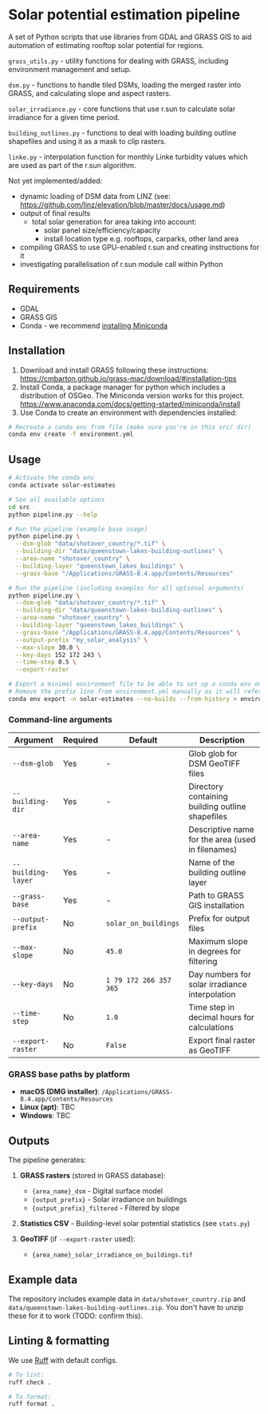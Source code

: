 # Solar potential estimation pipeline

A set of Python scripts that use libraries from GDAL and GRASS GIS to aid automation of estimating rooftop solar potential for regions.

`grass_utils.py` - utility functions for dealing with GRASS, including environment management and setup.

`dsm.py` - functions to handle tiled DSMs, loading the merged raster into GRASS, and calculating slope and aspect rasters.

`solar_irradiance.py` - core functions that use r.sun to calculate solar irradiance for a given time period.

`building_outlines.py` - functions to deal with loading building outline shapefiles and using it as a mask to clip rasters.

`linke.py` - interpolation function for monthly Linke turbidity values which are used as part of the r.sun algorithm.

Not yet implemented/added:
- dynamic loading of DSM data from LINZ (see: https://github.com/linz/elevation/blob/master/docs/usage.md)
- output of final results
    - total solar generation for area taking into account:
        - solar panel size/efficiency/capacity
        - install location type e.g. rooftops, carparks, other land area
- compiling GRASS to use GPU-enabled r.sun and creating instructions for it
- investigating parallelisation of r.sun module call within Python

## Requirements
- GDAL
- GRASS GIS
- Conda - we recommend [installing Miniconda](https://www.anaconda.com/docs/getting-started/miniconda/install#quickstart-install-instructions)

## Installation

1. Download and install GRASS following these instructions: https://cmbarton.github.io/grass-mac/download/#installation-tips
1. Install Conda, a package manager for python which includes a distribution of OSGeo. The Miniconda version works for this project. https://www.anaconda.com/docs/getting-started/miniconda/install
1. Use Conda to create an environment with dependencies installed:

```bash
# Recreate a conda env from file (make sure you're in this src/ dir)
conda env create -f environment.yml
```

## Usage

```bash
# Activate the conda env
conda activate solar-estimates

# See all available options
cd src
python pipeline.py --help

# Run the pipeline (example base usage)
python pipeline.py \
  --dsm-glob "data/shotover_country/*.tif" \
  --building-dir "data/queenstown-lakes-building-outlines" \
  --area-name "shotover_country" \
  --building-layer "queenstown_lakes_buildings" \
  --grass-base "/Applications/GRASS-8.4.app/Contents/Resources"

# Run the pipeline (including examples for all optional arguments)
python pipeline.py \
  --dsm-glob "data/shotover_country/*.tif" \
  --building-dir "data/queenstown-lakes-building-outlines" \
  --area-name "shotover_country" \
  --building-layer "queenstown_lakes_buildings" \
  --grass-base "/Applications/GRASS-8.4.app/Contents/Resources" \
  --output-prefix "my_solar_analysis" \
  --max-slope 30.0 \
  --key-days 152 172 243 \
  --time-step 0.5 \
  --export-raster

# Export a minimal environment file to be able to set up a conda env on other machines.
# Remove the prefix line from environment.yml manually as it will refer to an absolute path on local disk
conda env export -n solar-estimates --no-builds --from-history > environment.yml
```

### Command-line arguments

| Argument | Required | Default | Description |
|----------|----------|---------|-------------|
| `--dsm-glob` | Yes | - | Glob glob for DSM GeoTIFF files |
| `--building-dir` | Yes | - | Directory containing building outline shapefiles |
| `--area-name` | Yes | - | Descriptive name for the area (used in filenames) |
| `--building-layer` | Yes | - | Name of the building outline layer |
| `--grass-base` | Yes | - | Path to GRASS GIS installation |
| `--output-prefix` | No | `solar_on_buildings` | Prefix for output files |
| `--max-slope` | No | `45.0` | Maximum slope in degrees for filtering |
| `--key-days` | No | `1 79 172 266 357 365` | Day numbers for solar irradiance interpolation |
| `--time-step` | No | `1.0` | Time step in decimal hours for calculations |
| `--export-raster` | No | `False` | Export final raster as GeoTIFF |

### GRASS base paths by platform

- **macOS (DMG installer)**: `/Applications/GRASS-8.4.app/Contents/Resources`
- **Linux (apt)**: TBC
- **Windows**: TBC

## Outputs

The pipeline generates:

1. **GRASS rasters** (stored in GRASS database):
   - `{area_name}_dsm` - Digital surface model
   - `{output_prefix}` - Solar irradiance on buildings
   - `{output_prefix}_filtered` - Filtered by slope

2. **Statistics CSV** - Building-level solar potential statistics (see `stats.py`)

3. **GeoTIFF** (if `--export-raster` used):
   - `{area_name}_solar_irradiance_on_buildings.tif`

## Example data

The repository includes example data in `data/shotover_country.zip` and `data/queenstown-lakes-building-outlines.zip`. You don't have to unzip these for it to work (TODO: confirm this).

## Linting & formatting

We use [Ruff](https://github.com/astral-sh/ruff) with default configs.

```bash
# To lint:
ruff check .

# To format:
ruff format .
```